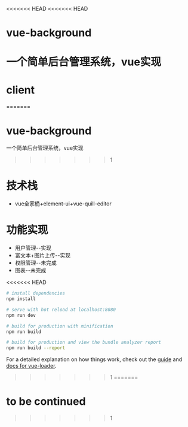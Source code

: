 <<<<<<< HEAD
<<<<<<< HEAD
# vue-background
一个简单后台管理系统，vue实现
=======
# client
=======
# vue-background
一个简单后台管理系统，vue实现
>>>>>>> 1

# 技术栈
+ vue全家桶+element-ui+vue-quill-editor

# 功能实现
+ 用户管理--实现
+ 富文本+图片上传--实现
+ 权限管理--未完成
+ 图表--未完成

<<<<<<< HEAD
``` bash
# install dependencies
npm install

# serve with hot reload at localhost:8080
npm run dev

# build for production with minification
npm run build

# build for production and view the bundle analyzer report
npm run build --report
```

For a detailed explanation on how things work, check out the [guide](http://vuejs-templates.github.io/webpack/) and [docs for vue-loader](http://vuejs.github.io/vue-loader).
>>>>>>> 1
=======
# to be continued
>>>>>>> 1

